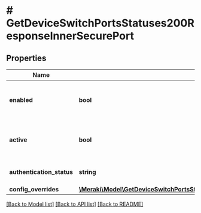 # # GetDeviceSwitchPortsStatuses200ResponseInnerSecurePort

## Properties

Name | Type | Description | Notes
------------ | ------------- | ------------- | -------------
**enabled** | **bool** | Whether Secure Port is turned on for this port. | [optional]
**active** | **bool** | Whether Secure Port is currently active for this port. | [optional]
**authentication_status** | **string** | The current Secure Port status. | [optional]
**config_overrides** | [**\Meraki\Model\GetDeviceSwitchPortsStatuses200ResponseInnerSecurePortConfigOverrides**](GetDeviceSwitchPortsStatuses200ResponseInnerSecurePortConfigOverrides.md) |  | [optional]

[[Back to Model list]](../../README.md#models) [[Back to API list]](../../README.md#endpoints) [[Back to README]](../../README.md)
